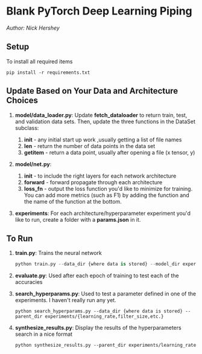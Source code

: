 # Blank PyTorch Deep Learning Piping

*Author: Nick Hershey*

## Setup

To install all required items
```
pip install -r requirements.txt
```

## Update Based on Your Data and Architecture Choices

1. __model/data_loader.py__: Update __fetch_dataloader__ to return train, test, and validation data sets. Then, update the three functions in the DataSet subclass:
    1. __init__ - any initial start up work ,usually getting a list of file names
    1. __len__ - return the number of data points in the data set
    1. __getitem__ - return a data point, usually after opening a file (x tensor, y)

1. __model/net.py__:  
    1. __init__ - to include the right layers for each network architecture
    1. __forward__ - forward propagate through each architecture
    1. __loss_fn__ - output the loss function you'd like to minimize for training. You can add more metrics (such as F1) by adding the function and the name of the function at the bottom.

1. __experiments__: For each architecture/hyperparameter experiment you'd like to run, create a folder with a __params.json__ in it.

## To Run

1. __train.py__: Trains the neural network
    ```python
    python train.py --data_dir {where data is stored} --model_dir experiments/{base,conv,lstm}_model`
    ```

1. __evaluate.py__: Used after each epoch of training to test each of the accuracies

1. __search_hyperparams.py__: Used to test a parameter defined in one of the experiments. I haven't really run any yet.
    ```
    python search_hyperparams.py --data_dir {where data is stored} --parent_dir experiments/{learning_rate,filter_size,etc.}
    ```

1. __synthesize_results.py__: Display the results of the hyperparameters search in a nice format
    ```
    python synthesize_results.py --parent_dir experiments/learning_rate
    ```
